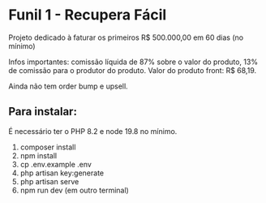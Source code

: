 # Funil 1 - Recupera Fácil

Projeto dedicado à faturar os primeiros R$ 500.000,00 em 60 dias (no mínimo)

Infos importantes: comissão líquida de 87% sobre o valor do produto, 13% de comissão para o
produtor do produto. Valor do produto front: R$ 68,19.

Ainda não tem order bump e upsell.

## Para instalar:

É necessário ter o PHP 8.2 e node 19.8 no mínimo.

<ol>
    <li>composer install</li>
    <li>npm install</li>
    <li>cp .env.example .env</li>
    <li>php artisan key:generate</li>
    <li>php artisan serve</li>
    <li>npm run dev (em outro terminal)</li>
</ol>
